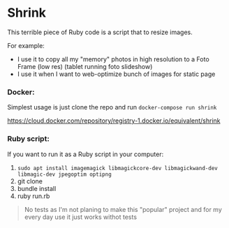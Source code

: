 # Shrink

This terrible piece of Ruby code is a script that to resize
images.

For example:

*  I use it to copy all my "memory" photos in high resolution to a Foto Frame (low res)
(tablet running foto slideshow)
* I use it when I want to web-optimize bunch of images for static page

### Docker:

Simplest usage is just clone the repo and run `docker-compose run shrink`

https://cloud.docker.com/repository/registry-1.docker.io/equivalent/shrink


### Ruby script:

If you want to run it as a Ruby script in your computer:

1. `sudo apt install imagemagick libmagickcore-dev libmagickwand-dev libmagic-dev jpegoptim optipng`
2. git clone
3. bundle install
4. ruby run.rb


> No tests as I'm not planing to make this "popular" project and for my every day use it just works withot tests


